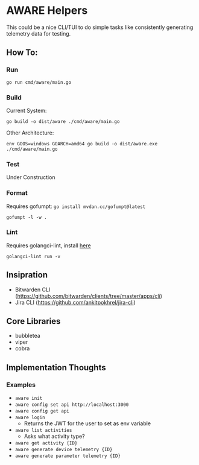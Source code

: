 # AWARE Helpers

This could be a nice CLI/TUI to do simple tasks like consistently generating telemetry data for testing.

## How To:


### Run

`go run cmd/aware/main.go`


### Build

Current System:

`go build -o dist/aware ./cmd/aware/main.go`


Other Architecture:

`env GOOS=windows GOARCH=amd64 go build -o dist/aware.exe ./cmd/aware/main.go`

### Test

Under Construction


### Format

Requires gofumpt: `go install mvdan.cc/gofumpt@latest`

`gofumpt -l -w .`


### Lint

Requires golangci-lint, install [here](https://golangci-lint.run/usage/install/)

`golangci-lint run -v`


## Insipration

- Bitwarden CLI (https://github.com/bitwarden/clients/tree/master/apps/cli)
- Jira CLI (https://github.com/ankitpokhrel/jira-cli)

## Core Libraries

- bubbletea
- viper
- cobra

## Implementation Thoughts

### Examples

- `aware init`
- `aware config set api http://localhost:3000`
- `aware config get api`
- `aware login`
    - Returns the JWT for the user to set as env variable
- `aware list activities`
    - Asks what activity type?
- `aware get activity {ID}`
- `aware generate device telemetry {ID}`
- `aware generate parameter telemetry {ID}`


